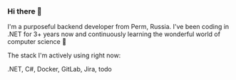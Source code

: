 ### Hi there 👋

I'm a purposeful backend developer from Perm, Russia. I've been coding in .NET for 3+ years now and continuously learning the wonderful world of computer science 🤖

The stack I'm actively using right now: 
<!-- TODO in some cool way :) -->
.NET, C#, Docker, GitLab, Jira, todo

<!--
**egorkartashov/egorkartashov** is a ✨ _special_ ✨ repository because its `README.md` (this file) appears on your GitHub profile.

Here are some ideas to get you started:

- 🔭 I’m currently working on some uni projects and a side-project related to mental health 🧘
- 🌱 I’m currently learning microservices
- 👯 I’m looking to collaborate on developing some microservices project using Go and/or ASP.NET
- 📫 How to reach me: TODO email, telegram
- ⚡ Fun fact: ...
-->
